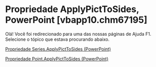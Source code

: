 
# Propriedade ApplyPictToSides, PowerPoint [vbapp10.chm67195]

Olá! Você foi redirecionado para uma das nossas páginas de Ajuda F1. Selecione o tópico que estava procurando abaixo.

[Propriedade Series.ApplyPictToSides (PowerPoint)](http://msdn.microsoft.com/library/b8a5b93d-f674-3927-3742-7578656f3152%28Office.15%29.aspx)

[Propriedade Point.ApplyPictToSides (PowerPoint)](http://msdn.microsoft.com/library/0becd070-eb00-7aa4-77ec-c5867b36cae3%28Office.15%29.aspx)

